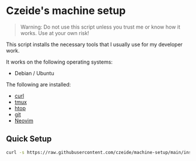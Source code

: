 # Czeide's machine setup

> Warning: Do not use this script unless you trust me or know how it works. Use at your own risk!

This script installs the necessary tools that I usually use for my developer work.

It works on the following operating systems:

- Debian / Ubuntu

The following are installed:

- [curl](https://curl.se/)
- [tmux](https://github.com/tmux/tmux/wiki)
- [htop](https://github.com/htop-dev/htop)
- [git](https://git-scm.com/)
- [Neovim](https://neovim.io/)

## Quick Setup

```bash
curl -s https://raw.githubusercontent.com/czeide/machine-setup/main/install.sh | bash
```

